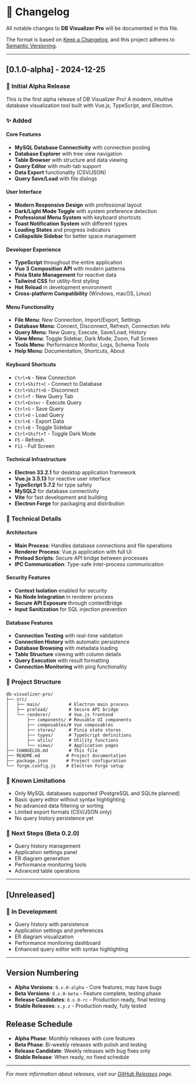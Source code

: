 # 📝 Changelog

All notable changes to **DB Visualizer Pro** will be documented in this file.

The format is based on [Keep a Changelog](https://keepachangelog.com/en/1.0.0/),
and this project adheres to [Semantic Versioning](https://semver.org/spec/v2.0.0.html).

---

## [0.1.0-alpha] - 2024-12-25

### 🎉 **Initial Alpha Release**

This is the first alpha release of DB Visualizer Pro! A modern, intuitive database visualization tool built with Vue.js, TypeScript, and Electron.

### ✨ **Added**

#### **Core Features**

- **MySQL Database Connectivity** with connection pooling
- **Database Explorer** with tree view navigation
- **Table Browser** with structure and data viewing
- **Query Editor** with multi-tab support
- **Data Export** functionality (CSV/JSON)
- **Query Save/Load** with file dialogs

#### **User Interface**

- **Modern Responsive Design** with professional layout
- **Dark/Light Mode Toggle** with system preference detection
- **Professional Menu System** with keyboard shortcuts
- **Toast Notification System** with different types
- **Loading States** and progress indicators
- **Collapsible Sidebar** for better space management

#### **Developer Experience**

- **TypeScript** throughout the entire application
- **Vue 3 Composition API** with modern patterns
- **Pinia State Management** for reactive data
- **Tailwind CSS** for utility-first styling
- **Hot Reload** in development environment
- **Cross-platform Compatibility** (Windows, macOS, Linux)

#### **Menu Functionality**

- **File Menu**: New Connection, Import/Export, Settings
- **Database Menu**: Connect, Disconnect, Refresh, Connection Info
- **Query Menu**: New Query, Execute, Save/Load, History
- **View Menu**: Toggle Sidebar, Dark Mode, Zoom, Full Screen
- **Tools Menu**: Performance Monitor, Logs, Schema Tools
- **Help Menu**: Documentation, Shortcuts, About

#### **Keyboard Shortcuts**

- `Ctrl+N` - New Connection
- `Ctrl+Shift+C` - Connect to Database
- `Ctrl+Shift+D` - Disconnect
- `Ctrl+T` - New Query Tab
- `Ctrl+Enter` - Execute Query
- `Ctrl+S` - Save Query
- `Ctrl+O` - Load Query
- `Ctrl+E` - Export Data
- `Ctrl+B` - Toggle Sidebar
- `Ctrl+Shift+T` - Toggle Dark Mode
- `F5` - Refresh
- `F11` - Full Screen

#### **Technical Infrastructure**

- **Electron 33.2.1** for desktop application framework
- **Vue.js 3.5.13** for reactive user interface
- **TypeScript 5.7.2** for type safety
- **MySQL2** for database connectivity
- **Vite** for fast development and building
- **Electron Forge** for packaging and distribution

### 🔧 **Technical Details**

#### **Architecture**

- **Main Process**: Handles database connections and file operations
- **Renderer Process**: Vue.js application with full UI
- **Preload Scripts**: Secure API bridge between processes
- **IPC Communication**: Type-safe inter-process communication

#### **Security Features**

- **Context Isolation** enabled for security
- **No Node Integration** in renderer process
- **Secure API Exposure** through contextBridge
- **Input Sanitization** for SQL injection prevention

#### **Database Features**

- **Connection Testing** with real-time validation
- **Connection History** with automatic persistence
- **Database Browsing** with metadata loading
- **Table Structure** viewing with column details
- **Query Execution** with result formatting
- **Connection Monitoring** with ping functionality

### 📁 **Project Structure**

```
db-visualizer-pro/
├── src/
│   ├── main/           # Electron main process
│   ├── preload/        # Secure API bridge
│   └── renderer/       # Vue.js frontend
│       ├── components/ # Reusable UI components
│       ├── composables/# Vue composables
│       ├── stores/     # Pinia state stores
│       ├── types/      # TypeScript definitions
│       ├── utils/      # Utility functions
│       └── views/      # Application pages
├── CHANGELOG.md        # This file
├── README.md          # Project documentation
├── package.json       # Project configuration
└── forge.config.js    # Electron Forge setup
```

### 🎯 **Known Limitations**

- Only MySQL databases supported (PostgreSQL and SQLite planned)
- Basic query editor without syntax highlighting
- No advanced data filtering or sorting
- Limited export formats (CSV/JSON only)
- No query history persistence yet

### 🚀 **Next Steps (Beta 0.2.0)**

- Query history management
- Application settings panel
- ER diagram generation
- Performance monitoring tools
- Advanced table operations

---

## [Unreleased]

### 🔄 **In Development**

- Query history with persistence
- Application settings and preferences
- ER diagram visualization
- Performance monitoring dashboard
- Enhanced query editor with syntax highlighting

---

## **Version Numbering**

- **Alpha Versions**: `0.x.0-alpha` - Core features, may have bugs
- **Beta Versions**: `0.x.0-beta` - Feature complete, testing phase
- **Release Candidates**: `0.x.0-rc` - Production ready, final testing
- **Stable Releases**: `x.y.z` - Production ready, fully tested

## **Release Schedule**

- **Alpha Phase**: Monthly releases with core features
- **Beta Phase**: Bi-weekly releases with polish and testing
- **Release Candidate**: Weekly releases with bug fixes only
- **Stable Release**: When ready, no fixed schedule

---

_For more information about releases, visit our [GitHub Releases](https://github.com/yourusername/db-visualizer-pro/releases) page._
